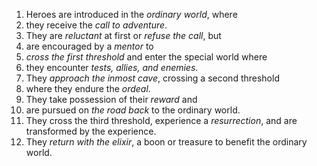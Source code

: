 
1.  Heroes are introduced in the *ordinary world*, where
2.  they receive the *call to adventure*.
3.  They are *reluctant* at first or *refuse the call*, but
4.  are encouraged by a *mentor* to
5.  *cross the first threshold* and enter the special world where
6.  they encounter *tests, allies, and enemies*.
7.  They *approach the inmost cave*, crossing a second threshold
8.  where they endure the *ordeal*.
9.  They take possession of their *reward* and
10. are pursued on *the road back* to the ordinary world.
11. They cross the third threshold, experience a *resurrection*, and are
    transformed by the experience.
12. They *return with the elixir*, a boon or treasure to benefit the ordinary
    world.

